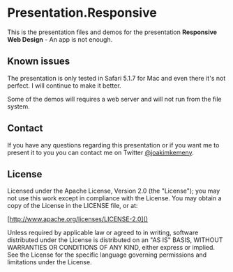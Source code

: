 # Presentation.Responsive

This is the presentation files and demos for the presentation **Responsive Web Design** - An app is not enough.

## Known issues

The presentation is only tested in Safari 5.1.7 for Mac and even there it's not perfect. I will continue to make it better.

Some of the demos will requires a web server and will not run from the file system.

## Contact

If you have any questions regarding this presentation or if you want me to present it to you you can contact me on Twitter [@joakimkemeny](http://twitter.com/joakimkemeny).

## License

Licensed under the Apache License, Version 2.0 (the "License"); you may not use this work except in compliance with the License. You may obtain a copy of the License in the LICENSE file, or at:

[http://www.apache.org/licenses/LICENSE-2.0]()

Unless required by applicable law or agreed to in writing, software distributed under the License is distributed on an "AS IS" BASIS, WITHOUT WARRANTIES OR CONDITIONS OF ANY KIND, either express or implied. See the License for the specific language governing permissions and limitations under the License.
